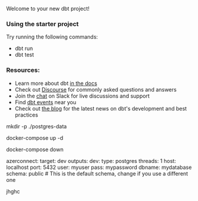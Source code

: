 Welcome to your new dbt project!

### Using the starter project

Try running the following commands:
- dbt run
- dbt test


### Resources:
- Learn more about dbt [in the docs](https://docs.getdbt.com/docs/introduction)
- Check out [Discourse](https://discourse.getdbt.com/) for commonly asked questions and answers
- Join the [chat](https://community.getdbt.com/) on Slack for live discussions and support
- Find [dbt events](https://events.getdbt.com) near you
- Check out [the blog](https://blog.getdbt.com/) for the latest news on dbt's development and best practices




mkdir -p ./postgres-data

docker-compose up -d

docker-compose down


azerconnect:
  target: dev
  outputs:
    dev:
      type: postgres
      threads: 1
      host: localhost
      port: 5432
      user: myuser
      pass: mypassword
      dbname: mydatabase
      schema: public  # This is the default schema, change if you use a different one


jhghc

